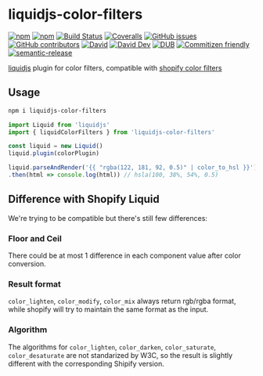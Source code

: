# liquidjs-color-filters

[![npm](https://img.shields.io/npm/v/liquidjs-color-filters.svg)](https://www.npmjs.org/package/liquidjs-color-filters)
[![npm](https://img.shields.io/npm/dm/liquidjs-color-filters.svg)](https://www.npmjs.org/package/liquidjs-color-filters)
[![Build Status](https://travis-ci.org/harttle/liquidjs-color-filters.svg?branch=master)](https://travis-ci.org/harttle/liquidjs-color-filters)
[![Coveralls](https://img.shields.io/coveralls/harttle/liquidjs-color-filters.svg)](https://coveralls.io/github/harttle/liquidjs-color-filters?branch=master)
[![GitHub issues](https://img.shields.io/github/issues-closed/harttle/liquidjs-color-filters.svg)](https://github.com/harttle/liquidjs-color-filters/issues)
[![GitHub contributors](https://img.shields.io/github/contributors/harttle/liquidjs-color-filters.svg)](https://github.com/harttle/liquidjs-color-filters/graphs/contributors)
[![David](https://img.shields.io/david/harttle/liquidjs-color-filters.svg)](https://david-dm.org/harttle/liquidjs-color-filters)
[![David Dev](https://img.shields.io/david/dev/harttle/liquidjs-color-filters.svg)](https://david-dm.org/harttle/liquidjs-color-filters?type=dev)
[![DUB](https://img.shields.io/dub/l/vibe-d.svg)](https://github.com/harttle/liquidjs-color-filters/blob/master/LICENSE)
[![Commitizen friendly](https://img.shields.io/badge/commitizen-friendly-brightgreen.svg)](http://github.com/harttle/liquidjs-color-filters)
[![semantic-release](https://img.shields.io/badge/%20%20%F0%9F%93%A6%F0%9F%9A%80-semantic--release-e10079.svg)](https://github.com/harttle/liquidjs-color-filters)

[liquidjs](https://github.com/harttle/liquidjs) plugin for color filters, compatible with [shopify color filters](https://help.shopify.com/en/themes/liquid/filters/color-filters)

## Usage

```bash
npm i liquidjs-color-filters
```

```javascript
import Liquid from 'liquidjs'
import { liquidColorFilters } from 'liquidjs-color-filters'

const liquid = new Liquid()
liquid.plugin(colorPlugin)

liquid.parseAndRender('{{ "rgba(122, 181, 92, 0.5)" | color_to_hsl }}')
.then(html => console.log(html)) // hsla(100, 38%, 54%, 0.5)
```

## Difference with Shopify Liquid

We're trying to be compatible but there's still few differences:

### Floor and Ceil

There could be at most 1 difference in each component value after color conversion.

### Result format

`color_lighten`, `color_modify`, `color_mix` always return rgb/rgba format,
while shopify will try to maintain the same format as the input.

### Algorithm

The algorithms for `color_lighten`, `color_darken`, `color_saturate`, `color_desaturate` are not standarized by W3C, so the result is slightly different with the corresponding Shipify version.

